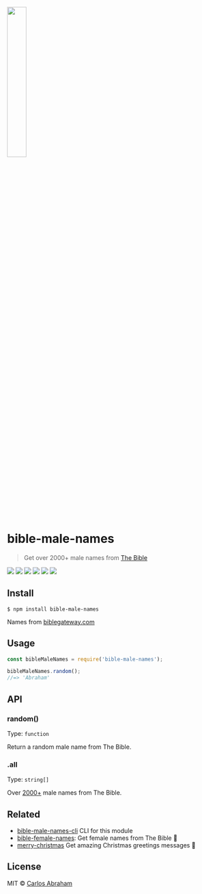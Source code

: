 
<p>
	<a href="https://www.npmjs.com/package/bible-male-names"><img src="https://cdn.abranhe.com/projects/bible-male-names/abraham.png" width="30%" height="30%"></a>
	<br>
	<br>
</p>

# bible-male-names

> Get over 2000+ male names from [The Bible](https://www.google.com/search?q=The+Bible)

[![](https://img.shields.io/travis/abranhe/bible-male-names.svg?logo=travis)](https://travis-ci.org/abranhe/bible-male-names)
[![](https://abranhe.com/badge.svg)](https://github.com/abranhe)
[![](https://cdn.abranhe.com/badges/cash-me.svg)](https://cash.me/$abranhe)
[![](https://cdn.abranhe.com/badges/patreon.svg)](https://patreon.com/abranhe)
[![](https://img.shields.io/github/license/abranhe/bible-male-names.svg)](https://github.com/abranhe/bible-male-names/blob/master/license)
[![](https://img.shields.io/npm/v/bible-male-names.svg)](https://npmjs.com/package/bible-male-names)

## Install

```
$ npm install bible-male-names
```

Names from [biblegateway.com](https://www.biblegateway.com/resources/all-men-bible/Alphabetical-Order-All-Men)

## Usage

```js
const bibleMaleNames = require('bible-male-names');

bibleMaleNames.random();
//=> 'Abraham'
```

## API

### random()

Type: `function`

Return a random male name from The Bible.

### .all

Type: `string[]`

Over [2000+](https://github.com/abranhe/bible-male-names/blob/master/names.json) male names from The Bible.

## Related

- [bible-male-names-cli](https://github.com/abranhe/bible-male-names-cli) CLI for this module
- [bible-female-names](https://github.com/abranhe/bible-female-names): Get female names from The Bible 👗
- [merry-christmas](https://github.com/abranhe/merry-christmas) Get amazing Christmas greetings messages 🎄


## License

MIT © [Carlos Abraham](https://abranhe.com)
